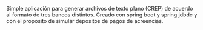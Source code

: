 Simple aplicación para generar archivos de texto plano (CREP) de acuerdo al formato de tres bancos distintos.
Creado con spring boot y spring jdbdc y con el proposito de simular depositos de pagos de acreencias.

